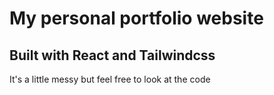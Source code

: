 # My personal portfolio website

## Built with React and Tailwindcss

It's a little messy but feel free to look at the code
